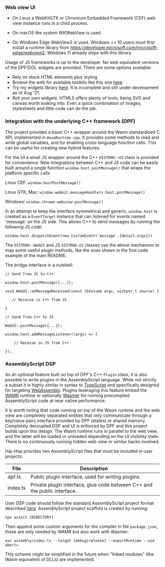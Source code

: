 ### Web view UI

- On Linux a WebKitGTK or Chromium Embedded Framework (CEF) web view instance
  runs in a child process.

- On macOS the system WKWebView is used.

- On Windows Edge WebView2 is used. Windows <= 10 users must first install a
runtime library from https://developer.microsoft.com/microsoft-edge/webview2.
Windows 11 already ships with this library.

Usage of JS frameworks is up to the developer. No web equivalent versions of the
DPF/DGL widgets are provided. There are some options available:

- Rely on stock HTML elements plus styling
- Browse the web for available toolkits like this one [here](https://github.com/DeutscheSoft/toolkit)
- Try my widgets library [here](https://github.com/lucianoiam/guinda). It
is incomplete and still under development as of Aug '21.
- Roll your own widgets. HTML5 offers plenty of tools, being SVG and canvas
worth looking into. Even a quick combination of images, stylesheets and little
code can do the job.

### Integration with the underlying C++ framework (DPF)

The project provides a basic C++ wrapper around the Wasm standardized C API,
implemented in `WasmRuntime.cpp`. It provides some methods to read and write
global variables, and for enabling cross-language function calls. This can be
useful for creating new hybrid features.

For the UI a small JS wrapper around the C++ `DISTRHO::UI` class is provided
for convenience. New integrations between C++ and JS code can be easily built
around a single function `window.host.postMessage()` that wraps the
platform specific calls:

Linux CEF:
`window.hostPostMessage()`

Linux GTK, Mac:
`window.webkit.messageHandlers.host.postMessage()`

Windows:
`window.chrome.webview.postMessage()`

In an attempt to keep the interface symmetrical and generic, `window.host`
is created as a `EventTarget` instance that can listened for events named
'message' on the JS side. This allows C++ to send messages by running the
following JS code:

`window.host.dispatchEvent(new CustomEvent('message',{detail:args}))`

The `DISTRHO::WebUI` and JS `DISTRHO.UI` classes use the above mechanism
to map some useful plugin methods, like the ones shown in the first code example
of the main README.

The bridge interface in a nutshell:

```
// Send from JS to C++

window.host.postMessage([...]);

void WebUI::onMessageReceived(const JSValue& args, uintptr_t source) {

   // Receive in C++ from JS

}

// Send from C++ to JS

WebUI::postMessage({...});

window.host.addMessageListener((args) => {
    
    // Receive in JS from C++

});
```

### AssemblyScript DSP

As an optional feature built on top of DPF's C++ `Plugin` class, it is also
possible to write plugins in the AssemblyScript language. While not strictly a
subset it is highly similar in syntax to [TypeScript](https://www.typescriptlang.org)
and specifically designed for targeting [WebAssembly](https://webassembly.org).
Plugins leveraging this feature embed the [WAMR](https://github.com/bytecodealliance/wasm-micro-runtime) runtime or optionally [Wasmer](https://github.com/wasmerio/wasmer)
for running precompiled AssemblyScript code at near native performance.

It is worth noting that code running on top of the Wasm runtime and the web view
are completely separated entities that only communicate through a key/value
pairs interface provided by DPF (states) or shared memory. Completely decoupled
DSP and UI is enforced by DPF and this project builds upon this design. The Wasm
runtime runs in parallel to the web view, and the latter will be loaded or
unloaded depending on the UI visibility state. There is no continuously running
hidden web view or similar hacks involved.

Hip-Hop provides two AssemblyScript files that must be included in user projects:

File      | Description
----------|-------------------------------------------------------------
dpf.ts    | Public plugin interface, used for writing plugins.
index.ts  | Private plugin interface, glue code between C++ and the public interface.

User DSP code should follow the standard AssemblyScript project format described
[here](https://www.assemblyscript.org/quick-start.html). AssemblyScript project
scaffold is created by running:

`npx asinit [DIRECTORY]`

Then append some custom arguments for the compiler in file `package.json`,
these are only needed by WAMR but also work with Wasmer:

```
asc assembly/index.ts --target [debug|release] --exportRuntime --use abort=
```

This scheme might be simplified in the future when "linked modules" (the Wasm
equivalent of DLLs) are implemented.
